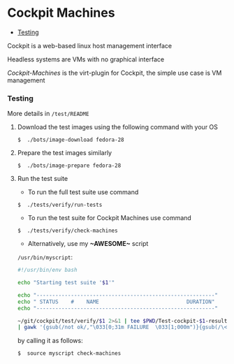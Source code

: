# Cockpit Machines
* [Testing](cockpit.md#testing)

Cockpit is a web-based linux host management interface  

Headless systems are VMs with no graphical interface  

*Cockpit-Machines* is the virt-plugin for Cockpit, the simple use case is VM management

### Testing
More details in `/test/README`

1. Download the test images using the following command with your OS

    ```
    $  ./bots/image-download fedora-28
    ```

2. Prepare the test images similarly

    ```
    $  ./bots/image-prepare fedora-28
    ```

3. Run the test suite

    * To run the full test suite use command

    ```
    $  ./tests/verify/run-tests
    ```

    * To run the test suite for Cockpit Machines use command

    ```
    $  ./tests/verify/check-machines
    ```

    * Alternatively, use my **~AWESOME~** script

    `/usr/bin/myscript`:

    ``` bash
    #!/usr/bin/env bash

    echo "Starting test suite '$1'"

    echo "---------------------------------------------------------"
    echo " STATUS    #    NAME                            DURATION"
    echo "---------------------------------------------------------"

    ~/git/cockpit/test/verify/$1 2>&1 | tee $PWD/Test-cockpit-$1-results.log \
    | gawk '{gsub(/not ok/,"\033[0;31m FAILURE  \033[1;000m")}{gsub(/\<ok\>/,"\033[0;32m SUCCESS  \033[1;000m")}{gsub(/__main__/,"")}{gsub("\\.","")}{gsub("[0-9]+ ","&\t")}{gsub("# duration: ","\t")}/FAILURE|SUCCESS|FAILED/'
    ```

    by calling it as follows:

    ```
    $  source myscript check-machines
    ```

